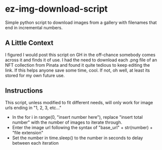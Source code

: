 # ez-img-download-script
Simple python script to download images from a gallery with filenames that end in incremental numbers.

## A Little Context
I figured I would post this script on GH in the off-chance somebody comes across it and finds it of use. 
I had the need to download each .png file of an NFT collection from Pinata and found it quite tedious to keep editing the link. If this helps anyone save some time, cool. If not, oh well, at least its stored for my own future use.



## Instructions
This script, unless modified to fit different needs, will only work for image urls ending in "1, 2, 3, etc..."

 - In the for i in range(0, "insert number here"),  replace "insert total number" with the number of images to iterate through.
 - Enter the image url following the syntax of "base_url" + str(number) + "file extension"
 - Set the number in time.sleep() to the number in seconds to delay between each iteration
